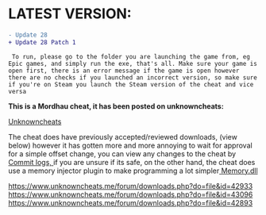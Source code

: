 <h1> LATEST VERSION: </h1>

```diff
- Update 28
+ Update 28 Patch 1
```

```
 To run, please go to the folder you are launching the game from, eg Epic games, and simply run the exe, that's all. Make sure your game is open first, there is an error message if the game is open however there are no checks if you launched an incorrect version, so make sure if you're on Steam you launch the Steam version of the cheat and vice versa
```


**This is a Mordhau cheat, it has been posted on unknowncheats:**

<a href="https://www.unknowncheats.me/forum/other-fps-games/612663-mordhau-cheat-patch-28-a.html"> Unknowncheats <a>

The cheat does have previously accepted/reviewed downloads, (view below) however it has gotten more and more annoying to wait for approval for a simple offset change, you can view any changes to the cheat by <a href="https://github.com/Krenity/Mordhau-Cheat-28/commits/main/">Commit logs, </a> if you are unsure if its safe, on the other hand, the cheat does use a memory injector plugin to make programming a lot simpler<a href="https://github.com/erfg12/memory.dll"> Memory.dll </a>

https://www.unknowncheats.me/forum/downloads.php?do=file&id=42933
https://www.unknowncheats.me/forum/downloads.php?do=file&id=43096
https://www.unknowncheats.me/forum/downloads.php?do=file&id=42893
